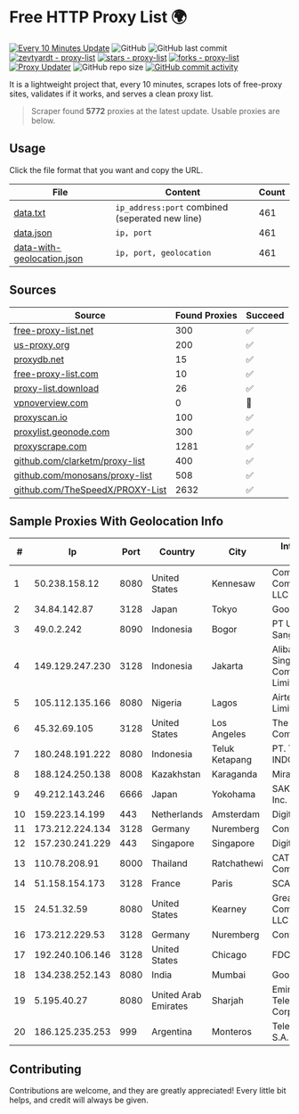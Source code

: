 
# Free HTTP Proxy List 🌍

[![Every 10 Minutes Update](https://github.com/mertguvencli/http-proxy-list/actions/workflows/main.yml/badge.svg?branch=main)](https://github.com/mertguvencli/http-proxy-list/actions/workflows/main.yml)
![GitHub](https://img.shields.io/github/license/mertguvencli/http-proxy-list)
![GitHub last commit](https://img.shields.io/github/last-commit/mertguvencli/http-proxy-list)
[![zevtyardt - proxy-list](https://img.shields.io/static/v1?label=zevtyardt&message=proxy-list&color=blue&logo=github)](https://github.com/zevtyardt/proxy-list "Go to GitHub repo")
[![stars - proxy-list](https://img.shields.io/github/stars/zevtyardt/proxy-list?style=social)](https://github.com/zevtyardt/proxy-list)
[![forks - proxy-list](https://img.shields.io/github/forks/zevtyardt/proxy-list?style=social)](https://github.com/zevtyardt/proxy-list)
[![Proxy Updater](https://github.com/zevtyardt/proxy-list/workflows/Proxy%20Updater/badge.svg)](https://github.com/zevtyardt/proxy-list/actions?query=workflow:"Proxy+Updater")
![GitHub repo size](https://img.shields.io/github/repo-size/zevtyardt/proxy-list)
[![GitHub commit activity](https://img.shields.io/github/commit-activity/m/zevtyardt/proxy-list?logo=commits)](https://github.com/zevtyardt/proxy-list/commits/main)

It is a lightweight project that, every 10 minutes, scrapes lots of free-proxy sites, validates if it works, and serves a clean proxy list.

> Scraper found **5772** proxies at the latest update. Usable proxies are below.

## Usage

Click the file format that you want and copy the URL.

|File|Content|Count|
|----|-------|-----|
|[data.txt](https://raw.githubusercontent.com/mertguvencli/http-proxy-list/main/proxy-list/data.txt)|`ip_address:port` combined (seperated new line)|461|
|[data.json](https://raw.githubusercontent.com/mertguvencli/http-proxy-list/main/proxy-list/data.json)|`ip, port`|461|
|[data-with-geolocation.json](https://raw.githubusercontent.com/mertguvencli/http-proxy-list/main/proxy-list/data-with-geolocation.json)|`ip, port, geolocation`|461|

## Sources

|Source|Found Proxies|Succeed|
|------|-------------|-------|
|[free-proxy-list.net](https://free-proxy-list.net)|300|✅|
|[us-proxy.org](https://www.us-proxy.org)|200|✅|
|[proxydb.net](http://proxydb.net)|15|✅|
|[free-proxy-list.com](https://free-proxy-list.com/?page=&port=&type%5B%5D=http&type%5B%5D=https&up_time=0&search=Search)|10|✅|
|[proxy-list.download](https://www.proxy-list.download/HTTP)|26|✅|
|[vpnoverview.com](https://vpnoverview.com/privacy/anonymous-browsing/free-proxy-servers)|0|🚫|
|[proxyscan.io](https://www.proxyscan.io)|100|✅|
|[proxylist.geonode.com](https://proxylist.geonode.com/api/proxy-list?limit=300&page=1&sort_by=lastChecked&sort_type=desc&protocols=http,https)|300|✅|
|[proxyscrape.com](https://api.proxyscrape.com/v2/?request=displayproxies&protocol=http&timeout=10000&country=all&ssl=all&anonymity=all)|1281|✅|
|[github.com/clarketm/proxy-list](https://raw.githubusercontent.com/clarketm/proxy-list/master/proxy-list-raw.txt)|400|✅|
|[github.com/monosans/proxy-list](https://raw.githubusercontent.com/monosans/proxy-list/main/proxies/http.txt)|508|✅|
|[github.com/TheSpeedX/PROXY-List](https://raw.githubusercontent.com/TheSpeedX/PROXY-List/master/http.txt)|2632|✅|


## Sample Proxies With Geolocation Info

|#|Ip|Port|Country|City|Internet Service Provider|
|-|--|----|-------|----|-------------------------|
|1|50.238.158.12|8080|United States|Kennesaw|Comcast Cable Communications, LLC|
|2|34.84.142.87|3128|Japan|Tokyo|Google LLC|
|3|49.0.2.242|8090|Indonesia|Bogor|PT Usaha Adi Sanggoro|
|4|149.129.247.230|3128|Indonesia|Jakarta|Alibaba.com Singapore E-Commerce Private Limited|
|5|105.112.135.166|8080|Nigeria|Lagos|Airtel Networks Limited|
|6|45.32.69.105|3128|United States|Los Angeles|The Constant Company|
|7|180.248.191.222|8080|Indonesia|Teluk Ketapang|PT. TELKOM INDONESIA|
|8|188.124.250.138|8008|Kazakhstan|Karaganda|Miranda-Media Ltd|
|9|49.212.143.246|6666|Japan|Yokohama|SAKURA Internet Inc.|
|10|159.223.14.199|443|Netherlands|Amsterdam|DigitalOcean, LLC|
|11|173.212.224.134|3128|Germany|Nuremberg|Contabo GmbH|
|12|157.230.241.229|443|Singapore|Singapore|DigitalOcean, LLC|
|13|110.78.208.91|8000|Thailand|Ratchathewi|CAT Telecom Public Company Limited|
|14|51.158.154.173|3128|France|Paris|SCALEWAY|
|15|24.51.32.59|8080|United States|Kearney|Great Plains Communications LLC|
|16|173.212.229.53|3128|Germany|Nuremberg|Contabo GmbH|
|17|192.240.106.146|3128|United States|Chicago|FDCservers.net|
|18|134.238.252.143|8080|India|Mumbai|Google LLC|
|19|5.195.40.27|8080|United Arab Emirates|Sharjah|Emirates Telecommunications Corporation|
|20|186.125.235.253|999|Argentina|Monteros|Telecom Argentina S.A.|



## Contributing

Contributions are welcome, and they are greatly appreciated! Every
little bit helps, and credit will always be given.

